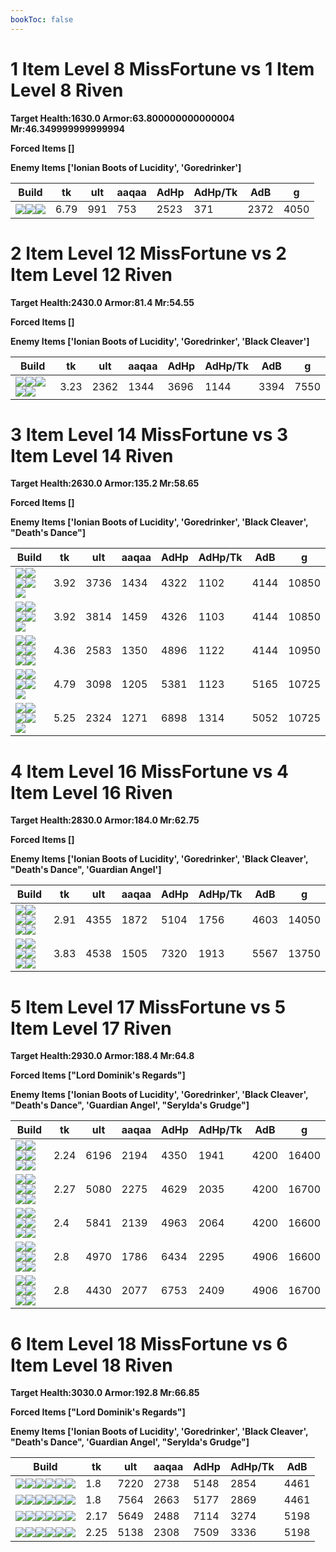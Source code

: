 ```yaml
---
bookToc: false
---
```


# 1 Item Level 8 MissFortune vs 1 Item Level 8 Riven

**Target Health:1630.0 Armor:63.800000000000004 Mr:46.349999999999994**


**Forced Items []**


**Enemy Items ['Ionian Boots of Lucidity', 'Goredrinker']**




Build | tk | ult | aaqaa | AdHp | AdHp/Tk | AdB | g
-|-|-|-|-|-|-|-
![](/item/3153.png)![](/item/1001.png)![](/item/1055.png)|6.79|991|753|2523|371|2372|4050




























































# 2 Item Level 12 MissFortune vs 2 Item Level 12 Riven

**Target Health:2430.0 Armor:81.4 Mr:54.55**


**Forced Items []**


**Enemy Items ['Ionian Boots of Lucidity', 'Goredrinker', 'Black Cleaver']**




Build | tk | ult | aaqaa | AdHp | AdHp/Tk | AdB | g
-|-|-|-|-|-|-|-
![](/item/3153.png)![](/item/3142.png)![](/item/1055.png)![](/item/1036.png)![](/item/1036.png)|3.23|2362|1344|3696|1144|3394|7550




























































# 3 Item Level 14 MissFortune vs 3 Item Level 14 Riven

**Target Health:2630.0 Armor:135.2 Mr:58.65**


**Forced Items []**


**Enemy Items ['Ionian Boots of Lucidity', 'Goredrinker', 'Black Cleaver', "Death's Dance"]**




Build | tk | ult | aaqaa | AdHp | AdHp/Tk | AdB | g
-|-|-|-|-|-|-|-
![](/item/3033.png)![](/item/6676.png)![](/item/3142.png)![](/item/1055.png)![](/item/1038.png)|3.92|3736|1434|4322|1102|4144|10850
![](/item/3036.png)![](/item/6676.png)![](/item/3142.png)![](/item/1055.png)![](/item/1038.png)|3.92|3814|1459|4326|1103|4144|10850
![](/item/3153.png)![](/item/3142.png)![](/item/3074.png)![](/item/1055.png)![](/item/1036.png)![](/item/1036.png)|4.36|2583|1350|4896|1122|4144|10950
![](/item/3036.png)![](/item/6333.png)![](/item/3142.png)![](/item/1055.png)![](/item/1037.png)|4.79|3098|1205|5381|1123|5165|10725
![](/item/3153.png)![](/item/3142.png)![](/item/3026.png)![](/item/1055.png)![](/item/1037.png)|5.25|2324|1271|6898|1314|5052|10725




























































# 4 Item Level 16 MissFortune vs 4 Item Level 16 Riven

**Target Health:2830.0 Armor:184.0 Mr:62.75**


**Forced Items []**


**Enemy Items ['Ionian Boots of Lucidity', 'Goredrinker', 'Black Cleaver', "Death's Dance", 'Guardian Angel']**




Build | tk | ult | aaqaa | AdHp | AdHp/Tk | AdB | g
-|-|-|-|-|-|-|-
![](/item/3033.png)![](/item/6676.png)![](/item/3142.png)![](/item/3153.png)![](/item/1038.png)![](/item/1036.png)|2.91|4355|1872|5104|1756|4603|14050
![](/item/3036.png)![](/item/6676.png)![](/item/3142.png)![](/item/3026.png)![](/item/1038.png)![](/item/1036.png)|3.83|4538|1505|7320|1913|5567|13750




























































# 5 Item Level 17 MissFortune vs 5 Item Level 17 Riven

**Target Health:2930.0 Armor:188.4 Mr:64.8**


**Forced Items ["Lord Dominik's Regards"]**


**Enemy Items ['Ionian Boots of Lucidity', 'Goredrinker', 'Black Cleaver', "Death's Dance", 'Guardian Angel', "Serylda's Grudge"]**




Build | tk | ult | aaqaa | AdHp | AdHp/Tk | AdB | g
-|-|-|-|-|-|-|-
![](/item/3036.png)![](/item/6676.png)![](/item/3142.png)![](/item/3095.png)![](/item/6696.png)![](/item/1038.png)|2.24|6196|2194|4350|1941|4200|16400
![](/item/3153.png)![](/item/3142.png)![](/item/3095.png)![](/item/3036.png)![](/item/6696.png)![](/item/1038.png)|2.27|5080|2275|4629|2035|4200|16700
![](/item/3072.png)![](/item/3036.png)![](/item/3095.png)![](/item/6696.png)![](/item/3142.png)![](/item/1038.png)|2.4|5841|2139|4963|2064|4200|16600
![](/item/3036.png)![](/item/6676.png)![](/item/3142.png)![](/item/3026.png)![](/item/3091.png)![](/item/1038.png)|2.8|4970|1786|6434|2295|4906|16600
![](/item/3153.png)![](/item/3142.png)![](/item/3026.png)![](/item/3036.png)![](/item/3095.png)![](/item/1038.png)|2.8|4430|2077|6753|2409|4906|16700




























































# 6 Item Level 18 MissFortune vs 6 Item Level 18 Riven

**Target Health:3030.0 Armor:192.8 Mr:66.85**


**Forced Items ["Lord Dominik's Regards"]**


**Enemy Items ['Ionian Boots of Lucidity', 'Goredrinker', 'Black Cleaver', "Death's Dance", 'Guardian Angel', "Serylda's Grudge"]**




Build | tk | ult | aaqaa | AdHp | AdHp/Tk | AdB
-|-|-|-|-|-|-
![](/item/3036.png)![](/item/6676.png)![](/item/3142.png)![](/item/3072.png)![](/item/3095.png)![](/item/6695.png)|1.8|7220|2738|5148|2854|4461
![](/item/3036.png)![](/item/6676.png)![](/item/3142.png)![](/item/3095.png)![](/item/6696.png)![](/item/3072.png)|1.8|7564|2663|5177|2869|4461
![](/item/3153.png)![](/item/3142.png)![](/item/3026.png)![](/item/3036.png)![](/item/3095.png)![](/item/6676.png)|2.17|5649|2488|7114|3274|5198
![](/item/3153.png)![](/item/3142.png)![](/item/3026.png)![](/item/3036.png)![](/item/3095.png)![](/item/3074.png)|2.25|5138|2308|7509|3336|5198




























































